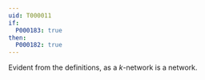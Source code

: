 ```yaml
---
uid: T000011
if:
  P000183: true
then:
  P000182: true
---
```


Evident from the definitions, as a $k$-network is a network.
